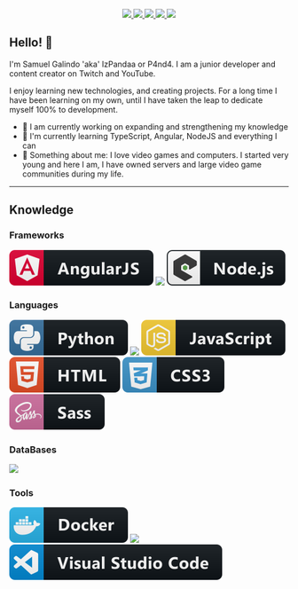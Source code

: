 <p align="center">
  <a href="https://www.linkedin.com/in/samuel-galindo-16a420b8/" rel="nofollow">
    <img src="https://cdn.discordapp.com/attachments/975450807833079871/975471472833335396/LinkedIn.png" style="max-width: 100%">
  </a>
  <a href="https://www.twitch.tv/izpandaa" rel="nofollow">
    <img src="https://cdn.discordapp.com/attachments/975450807833079871/975471473873518642/Twitch.png" style="max-width: 100%">
  </a>
  <a href="https://www.youtube.com/channel/UCSSSKCWwKlrXjRV7TyqO5EQ" rel="nofollow">
    <img src="https://cdn.discordapp.com/attachments/975450807833079871/975471473118564423/Youtube.png" style="max-width: 100%">
  </a>
  <a href="https://twitter.com/IzPandaa" rel="nofollow">
    <img src="https://cdn.discordapp.com/attachments/975450807833079871/975471472468451338/Twitter.png" style="max-width: 100%">
  </a>
  <a href="https://www.instagram.com/izpandaa/" rel="nofollow">
    <img src="https://cdn.discordapp.com/attachments/975450807833079871/975471473479270481/Instagram.png" style="max-width: 100%">
  </a>
</p>

## Hello! 👋

I'm Samuel Galindo 'aka' IzPandaa or P4nd4. I am a junior developer and content creator on Twitch and YouTube.

I enjoy learning new technologies, and creating projects. For a long time I have been learning on my own, until I have taken the leap to dedicate myself 100% to development.

- 🔭 I am currently working on expanding and strengthening my knowledge
- 🌱 I'm currently learning TypeScript, Angular, NodeJS and everything I can
- 💞️ Something about me: I love video games and computers. I started very young and here I am, I have owned servers and large video game communities during my life.

<!---
Samuel-Galindo/Samuel-Galindo is a ✨ special ✨ repository because its `README.md` (this file) appears on your GitHub profile.
You can click the Preview link to take a look at your changes.
--->

<hr>

## Knowledge

### Frameworks
<p align="left">
  <img src="https://raw.githubusercontent.com/MikeCodesDotNET/ColoredBadges/master/svg/dev/frameworks/angular.svg" style="max-width: 100%">
  <img src="https://cdn.discordapp.com/attachments/975450807833079871/977178201472245760/expressJS.png" style="width: 130px">
  <img src="https://github.com/MikeCodesDotNET/ColoredBadges/raw/master/svg/dev/frameworks/nodejs_larger.svg" style="max-width: 100%">  
</p>

### Languages
<p align="left">
  <img src="https://raw.githubusercontent.com/MikeCodesDotNET/ColoredBadges/master/svg/dev/languages/python.svg" style="max-width: 100%"> 
  <img src="https://cdn.discordapp.com/attachments/975450807833079871/975450834152329287/TypeScript.png" style="width: 130px">
  <img src="https://github.com/MikeCodesDotNET/ColoredBadges/raw/master/svg/dev/languages/js.svg" style="max-width: 100%">
   <img src="https://github.com/MikeCodesDotNET/ColoredBadges/raw/master/svg/dev/languages/html.svg" style="max-width: 100%">
  <img src="https://github.com/MikeCodesDotNET/ColoredBadges/raw/master/svg/dev/languages/css3.svg" style="max-width: 100%"> 
  <img src="https://github.com/MikeCodesDotNET/ColoredBadges/raw/master/svg/dev/languages/sass.svg" style="max-width: 100%">
  
</p>

### DataBases
<p align="left">
  <img src="https://cdn.discordapp.com/attachments/975450807833079871/977178188255997962/mongoDB.png" style="width: 130px">
</p>

### Tools
<p align="left">
  <img src="https://github.com/MikeCodesDotNET/ColoredBadges/raw/master/svg/dev/tools/docker.svg" style="max-width: 100%">
  <img src="https://cdn.discordapp.com/attachments/975450807833079871/975452661820313620/Ubuntu.png" style="width: 130px">
  <img src="https://github.com/MikeCodesDotNET/ColoredBadges/raw/master/svg/dev/tools/visualstudio_code.svg" style="max-width: 100%">
</p>
